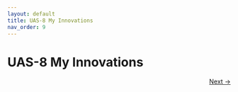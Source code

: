 ```yaml
---
layout: default
title: UAS-8 My Innovations
nav_order: 9
---
```


# UAS-8 My Innovations
 

<p align="right">
  <a href="9%20UTS-9%20My%20Knowledges.html">Next →</a>
</p>
